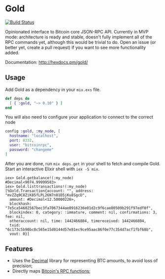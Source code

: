 # Gold

[![Build Status](https://travis-ci.org/kelostrada/gold.svg?branch=master)](https://travis-ci.org/kelostrada/gold)

Opinionated interface to Bitcoin core JSON-RPC API. Currently in MVP mode: architecture is ready and stable, doesn't fully implement all of the RPC commands yet, although this would be trivial to do. Open an issue (or better yet, create a pull request) if you want to see more functionality added.

Documentation: http://hexdocs.pm/gold/

## Usage

Add Gold as a dependency in your `mix.exs` file.

```elixir
def deps do
  [ { :gold, "~> 0.10" } ]
end
```

You will also need to configure your application to connect to the
correct node

```elixir
config :gold, :my_node, [
  hostname: "localhost",
  port: 8332,
  user: "bitcoinrpc",
  password: "changeme"
]
```

After you are done, run `mix deps.get` in your shell to fetch and compile Gold. Start an interactive Elixir shell with `iex -S mix`.

```iex
iex> Gold.getbalance!(:my_node)
#Decimal<9074.99999583>
iex> Gold.listtransactions!(:my_node)
[%Gold.Transaction{account: "", address: "mvZZq9C8ZiK85fLPL26N7n81D5jKu8SgcD",
  amount: #Decimal<12.50000226>,
  blockhash: "7e5ca54602567bec3fa7067344ae0916236e01d2c9f6cae80509b291f97edf0f",
  blockindex: 0, category: :immature, comment: nil, confirmations: 3, fee: nil,
  otheraccount: nil, time: 1442466804, timereceived: 1442466804,
  txid: "6c173c5b90bc0c565e15d0144d57e81ec9ce95aac86f0e77c354d7acf1fbf68b",
  vout: 0}]
```

## Features

  * Uses the [Decimal](https://github.com/ericmj/decimal) library for representing BTC amounts, to avoid loss of precision;
  * Directly maps [Bitcoin's RPC functions](https://bitcoin.org/en/developer-reference#rpcs);
